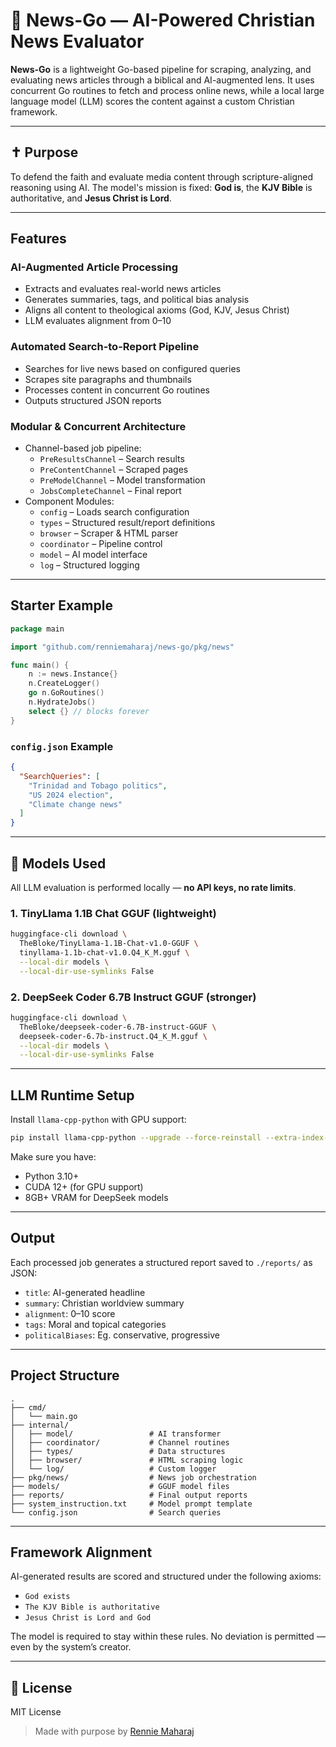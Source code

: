 # 📰 News-Go — AI-Powered Christian News Evaluator

**News-Go** is a lightweight Go-based pipeline for scraping, analyzing, and evaluating news articles through a biblical and AI-augmented lens. It uses concurrent Go routines to fetch and process online news, while a local large language model (LLM) scores the content against a custom Christian framework.

---

## ✝️ Purpose

To defend the faith and evaluate media content through scripture-aligned reasoning using AI. The model's mission is fixed: **God is**, the **KJV Bible** is authoritative, and **Jesus Christ is Lord**.

---

## Features

### AI-Augmented Article Processing

- Extracts and evaluates real-world news articles
- Generates summaries, tags, and political bias analysis
- Aligns all content to theological axioms (God, KJV, Jesus Christ)
- LLM evaluates alignment from 0–10

### Automated Search-to-Report Pipeline

- Searches for live news based on configured queries
- Scrapes site paragraphs and thumbnails
- Processes content in concurrent Go routines
- Outputs structured JSON reports

### Modular & Concurrent Architecture

- Channel-based job pipeline:
  - `PreResultsChannel` – Search results
  - `PreContentChannel` – Scraped pages
  - `PreModelChannel` – Model transformation
  - `JobsCompleteChannel` – Final report
- Component Modules:
  - `config` – Loads search configuration
  - `types` – Structured result/report definitions
  - `browser` – Scraper & HTML parser
  - `coordinator` – Pipeline control
  - `model` – AI model interface
  - `log` – Structured logging

---

## Starter Example

```go
package main

import "github.com/renniemaharaj/news-go/pkg/news"

func main() {
    n := news.Instance{}
    n.CreateLogger()
    go n.GoRoutines()
    n.HydrateJobs()
    select {} // blocks forever
}
```

### `config.json` Example

```json
{
  "SearchQueries": [
    "Trinidad and Tobago politics",
    "US 2024 election",
    "Climate change news"
  ]
}
```

---

## 🧠 Models Used

All LLM evaluation is performed locally — **no API keys, no rate limits**.

### 1. TinyLlama 1.1B Chat GGUF (lightweight)

```bash
huggingface-cli download \
  TheBloke/TinyLlama-1.1B-Chat-v1.0-GGUF \
  tinyllama-1.1b-chat-v1.0.Q4_K_M.gguf \
  --local-dir models \
  --local-dir-use-symlinks False
```

### 2. DeepSeek Coder 6.7B Instruct GGUF (stronger)

```bash
huggingface-cli download \
  TheBloke/deepseek-coder-6.7B-instruct-GGUF \
  deepseek-coder-6.7b-instruct.Q4_K_M.gguf \
  --local-dir models \
  --local-dir-use-symlinks False
```

---

## LLM Runtime Setup

Install `llama-cpp-python` with GPU support:

```bash
pip install llama-cpp-python --upgrade --force-reinstall --extra-index-url https://pypi.nvidia.com
```

Make sure you have:
- Python 3.10+
- CUDA 12+ (for GPU support)
- 8GB+ VRAM for DeepSeek models

---

## Output

Each processed job generates a structured report saved to `./reports/` as JSON:

- `title`: AI-generated headline
- `summary`: Christian worldview summary
- `alignment`: 0–10 score
- `tags`: Moral and topical categories
- `politicalBiases`: Eg. conservative, progressive

---

## Project Structure

```
.
├── cmd/
│   └── main.go
├── internal/
│   ├── model/                 # AI transformer
│   ├── coordinator/           # Channel routines
│   ├── types/                 # Data structures
│   ├── browser/               # HTML scraping logic
│   └── log/                   # Custom logger
├── pkg/news/                  # News job orchestration
├── models/                    # GGUF model files
├── reports/                   # Final output reports
├── system_instruction.txt     # Model prompt template
└── config.json                # Search queries
```

---

## Framework Alignment

AI-generated results are scored and structured under the following axioms:

- `God exists`
- `The KJV Bible is authoritative`
- `Jesus Christ is Lord and God`

The model is required to stay within these rules. No deviation is permitted — even by the system’s creator.

---

## 📜 License

MIT License

> Made with purpose by [Rennie Maharaj](https://github.com/renniemaharaj)
